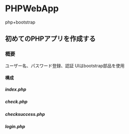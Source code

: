# PHPWebApp
php+bootstrap

## 初めてのPHPアプリを作成する

### 概要
  ユーザー名、パスワード登録、認証
  UIはbootstrap部品を使用
#### 構成
##### index.php
##### check.php
##### checksuccess.php
##### login.php
